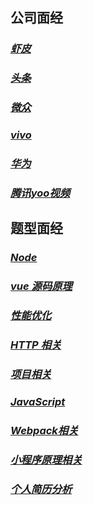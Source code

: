 ## 公司面经

### *[虾皮](https://github.com/ravencrown/noteBook/issues/2)*
### *[头条](https://github.com/ravencrown/noteBook/issues/3)*
### *[微众](https://github.com/ravencrown/noteBook/issues/5)*
### *[vivo](https://github.com/ravencrown/noteBook/issues/1)*
### *[华为](https://github.com/ravencrown/noteBook/issues/6)*
### *[腾讯yoo视频](https://github.com/ravencrown/noteBook/issues/4)*

## 题型面经

### *[Node](https://github.com/ravencrown/noteBook/issues/13)*
### *[vue 源码原理](https://github.com/ravencrown/noteBook/issues/9)*
### *[性能优化](https://github.com/ravencrown/noteBook/issues/8)*
### *[HTTP 相关](https://github.com/ravencrown/noteBook/issues/7)*
### *[项目相关](https://github.com/ravencrown/noteBook/issues/12)*
### *[JavaScript](https://github.com/ravencrown/noteBook/issues/11)*
### *[Webpack相关](https://github.com/ravencrown/noteBook/issues/10)*
### *[小程序原理相关](https://github.com/ravencrown/noteBook/issues/14)*
### *[个人简历分析](https://github.com/ravencrown/noteBook/issues/15)*

